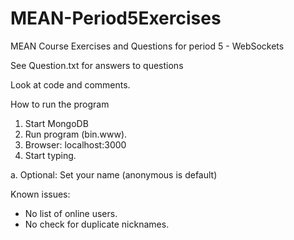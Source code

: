 # MEAN-Period5Exercises
MEAN Course Exercises and Questions for period 5 - WebSockets

See Question.txt for answers to questions

Look at code and comments.


How to run the program

1. Start MongoDB
2. Run program (bin.www).
3. Browser: localhost:3000
4. Start typing.

a. Optional: Set your name (anonymous is default)

Known issues:
 - No list of online users.
 - No check for duplicate nicknames.

